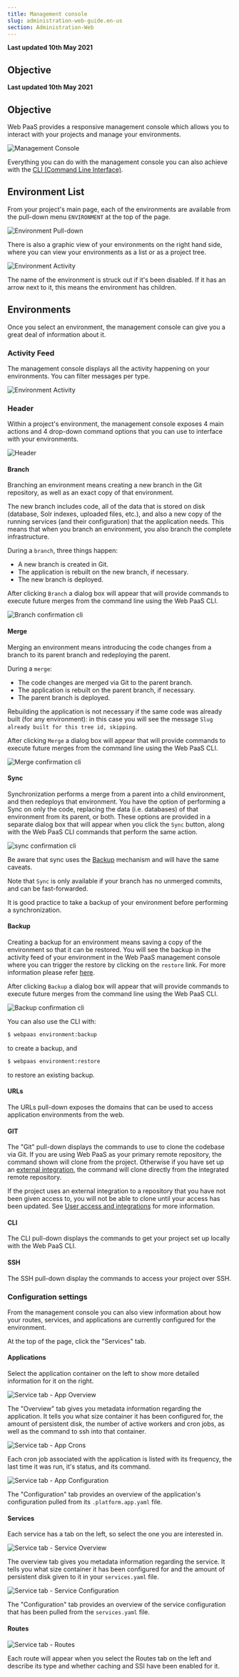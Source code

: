 ```yaml
---
title: Management console
slug: administration-web-guide.en-us
section: Administration-Web
---
```


**Last updated 10th May 2021**



## Objective  

**Last updated 10th May 2021**


## Objective  

Web PaaS provides a responsive management console which allows you to interact with your projects and manage your environments.

![Management Console](images/project.png "0.5")

Everything you can do with the management console you can also achieve with the [CLI (Command Line Interface)](../development-cli).

## Environment List

From your project's main page, each of the environments are available from the pull-down menu `ENVIRONMENT` at the top of the page.

![Environment Pull-down](images/env-pulldown.png "0.4")

There is also a graphic view of your environments on the right hand side, where you can view your environments as a list or as a project tree.

![Environment Activity](images/environments.png "0.5")

The name of the environment is struck out if it's been disabled. If it has an arrow next to it, this means the environment has children.

## Environments

Once you select an environment, the management console can give you a great deal of information about it.

### Activity Feed

The management console displays all the activity happening on your environments. You can filter messages per type.

![Environment Activity](images/activity.png "0.5")

### Header

Within a project's environment, the management console exposes 4 main actions and 4 drop-down command options that you can use to interface with your environments.

![Header](images/header-new.png "0.5")

#### Branch

Branching an environment means creating a new branch in the Git repository, as well as an exact copy of that environment.

The new branch includes code, all of the data that is stored on disk (database, Solr indexes, uploaded files, etc.), and also a new copy of the running services (and their configuration) that the application needs. This means that when you branch an environment, you also branch the complete infrastructure.

During a `branch`, three things happen:

* A new branch is created in Git.
* The application is rebuilt on the new branch, if necessary.
* The new branch is deployed.

After clicking `Branch` a dialog box will appear that will provide commands to execute future merges from the command line using the Web PaaS CLI.

![Branch confirmation cli](images/header-branch-box.png "0.4")

#### Merge

Merging an environment means introducing the code changes from a branch to its parent branch and redeploying the parent.

During a `merge`:

* The code changes are merged via Git to the parent branch.
* The application is rebuilt on the parent branch, if necessary.
* The parent branch is deployed.

Rebuilding the application is not necessary if the same code was already built (for any environment): in this case you will see the message `Slug already built for this tree id, skipping`.

After clicking `Merge` a dialog box will appear that will provide commands to execute future merges from the command line using the Web PaaS CLI.

![Merge confirmation cli](images/header-merge-box.png "0.4")

#### Sync

Synchronization performs a merge from a parent into a child environment, and then redeploys that environment.
You have the option of performing a Sync on only the code, replacing the data (i.e. databases) of that environment from its parent, or both.
These options are provided in a separate dialog box that will appear when you click the `Sync` button, along with the Web PaaS CLI commands that perform the same action.

![sync confirmation cli](images/header-sync-box.png "0.4")

Be aware that sync uses the [Backup](../administration-backup-and-restore#backups-and-downtime) mechanism and will have the same caveats.

Note that `Sync` is only available if your branch has no unmerged commits, and can be fast-forwarded.

It is good practice to take a backup of your environment before performing a synchronization.

#### Backup

Creating a backup for an environment means saving a copy of the environment so that it can be restored. You will see the backup in the activity feed of your environment in the Web PaaS management console where you can trigger the restore by clicking on the `restore` link. For more information please refer [here](../administration-backup-and-restore).

After clicking `Backup` a dialog box will appear that will provide commands to execute future merges from the command line using the Web PaaS CLI.

![Backup confirmation cli](images/header-backup-box.png "0.4")

You can also use the CLI with:

```bash
$ webpaas environment:backup
```

to create a backup, and

```bash
$ webpaas environment:restore
```

to restore an existing backup.

#### URLs

The URLs pull-down exposes the domains that can be used to access application environments from the web.

#### GIT

The "Git" pull-down displays the commands to use to clone the codebase via Git. If you are using Web PaaS as your primary remote repository, the command shown will clone from the project. Otherwise if you have set up an [external integration](../integrations-source), the command will clone directly from the integrated remote repository.

If the project uses an external integration to a repository that you have not been given access to, you will not be able to clone until your access has been updated. See [User access and integrations](../administration-users#user-access-and-integrations) for more information.

#### CLI

The CLI pull-down displays the commands to get your project set up locally with the Web PaaS CLI.

#### SSH

The SSH pull-down display the commands to access your project over SSH.

### Configuration settings

From the management console you can also view information about how your routes, services, and applications are currently configured for the environment.

At the top of the page, click the "Services" tab.

#### Applications

Select the application container on the left to show more detailed information for it on the right.

![Service tab - App Overview](images/app-overview.png "0.7")

The "Overview" tab gives you metadata information regarding the application. It tells you what size container it has been configured for, the amount of persistent disk, the number of active workers and cron jobs, as well as the command to ssh into that container.

![Service tab - App Crons](images/app-crons.png "0.7")

Each cron job associated with the application is listed with its frequency, the last time it was run, it's status, and its command.

![Service tab - App Configuration](images/app-configuration.png "0.7")

The "Configuration" tab provides an overview of the application's configuration pulled from its `.platform.app.yaml` file.

#### Services

Each service has a tab on the left, so select the one you are interested in.

![Service tab - Service Overview](images/service-overview.png "0.7")

The overview tab gives you metadata information regarding the service. It tells you what size container it has been configured for and the amount of persistent disk given to it in your `services.yaml` file.

![Service tab - Service Configuration](images/service-configuration.png "0.7")

The "Configuration" tab provides an overview of the service configuration that has been pulled from the `services.yaml` file.

#### Routes

![Service tab - Routes](images/routes.png "0.7")

Each route will appear when you select the Routes tab on the left and describe its type and whether caching and SSI have been enabled for it.


